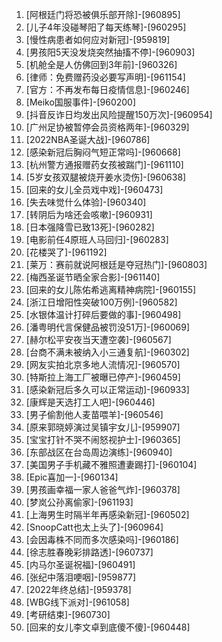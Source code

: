 
1. [阿根廷门将恐被俱乐部开除]-[960895]
1. [儿子4年没碰琴阳了每天练琴]-[960295]
1. [慢性病患者如何应对新冠]-[959819]
1. [男孩阳5天没发烧突然抽搐不停]-[960903]
1. [机舱全是人仿佛回到3年前]-[960326]
1. [律师：免费赠药没必要写声明]-[961154]
1. [官方：不再发布每日疫情信息]-[960246]
1. [Meiko国服事件]-[960200]
1. [抖音反诈日均发出风险提醒150万次]-[960954]
1. [广州足协被暂停会员资格两年]-[960329]
1. [2022NBA圣诞大战]-[960786]
1. [感染新冠后胸闷气短正常吗]-[960668]
1. [杭州警方通报赠药女孩被踹门]-[961110]
1. [5岁女孩双腿被烧开姜水烫伤]-[960638]
1. [回来的女儿全员戏中戏]-[960473]
1. [失去味觉什么体验]-[960340]
1. [转阴后为啥还会咳嗽]-[960931]
1. [日本强降雪已致13死]-[960282]
1. [电影前任4原班人马回归]-[960283]
1. [花楼哭了]-[961192]
1. [莱万：赛前就说阿根廷是夺冠热门]-[960803]
1. [梅西圣诞节晒全家合影]-[961140]
1. [回来的女儿陈佑希逃离精神病院]-[960155]
1. [浙江日增阳性突破100万例]-[960582]
1. [水银体温计打碎后要做的事]-[960498]
1. [潘粤明代言保健品被罚没51万]-[960069]
1. [赫尔松平安夜当天遭空袭]-[960567]
1. [台商不满未被纳入小三通复航]-[960302]
1. [网友实拍北京多地人流情况]-[960570]
1. [特斯拉上海工厂被曝已停产]-[960459]
1. [感染新冠后多久可以正常运动]-[960933]
1. [康辉是天选打工人吧]-[960446]
1. [男子偷割他人麦苗喂羊]-[960546]
1. [原来郭晓婷演过吴镇宇女儿]-[959907]
1. [宝宝打针不哭不闹怒视护士]-[960365]
1. [东部战区在台岛周边演练]-[960940]
1. [美国男子手机藏不雅照遭妻踢打]-[960104]
1. [Epic喜加一]-[960134]
1. [男孩画幸福一家人爸爸气炸]-[960378]
1. [梦岚公孙离偷家]-[961193]
1. [上海男生时隔半年再感染新冠]-[960502]
1. [SnoopCatt也太上头了]-[960964]
1. [会因毒株不同而多次感染吗]-[960186]
1. [徐志胜春晚彩排路透]-[960737]
1. [内马尔圣诞祝福]-[960491]
1. [张纪中落泪哽咽]-[959877]
1. [2022年终总结]-[959378]
1. [WBG线下派对]-[961058]
1. [考研结束]-[960730]
1. [回来的女儿李文卓到底傻不傻]-[960448]